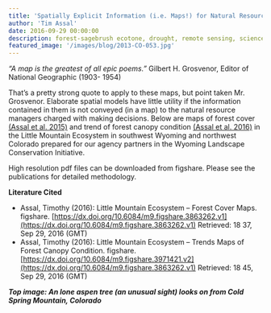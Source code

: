 ```yaml
---
title: 'Spatially Explicit Information (i.e. Maps!) for Natural Resource Managers in the WLCI'
author: 'Tim Assal'
date: 2016-09-29 00:00:00
description: forest-sagebrush ecotone, drought, remote sensing, science communication, science outreach, spatial ecology, species distribution modeling, time series, Wyoming Landscape Conservation Initiative
featured_image: '/images/blog/2013-CO-053.jpg'
---
```


*“A map is the greatest of all epic poems.”* 
Gilbert H. Grosvenor, Editor of National Geographic (1903- 1954)

That’s a pretty strong quote to apply to these maps, but point taken Mr. Grosvenor. Elaborate spatial models have little utility if the information contained in them is not conveyed (in a map) to the natural resource managers charged with making decisions. Below are maps of forest cover [(Assal et al. 2015)](https://www.tandfonline.com/doi/full/10.1080/2150704X.2015.1072289) and  trend of forest canopy condition [(Assal et al. 2016)](https://www.sciencedirect.com/science/article/pii/S0378112716000189) in the Little Mountain Ecosystem in southwest Wyoming and northwest Colorado prepared for our agency partners in the Wyoming Landscape Conservation Initiative.

High resolution pdf files can be downloaded from figshare. Please see the publications for detailed methodology.

**Literature Cited**

+ Assal, Timothy (2016): Little Mountain Ecosystem – Forest Cover Maps. figshare. [https://dx.doi.org/10.6084/m9.figshare.3863262.v1](https://dx.doi.org/10.6084/m9.figshare.3863262.v1) Retrieved: 18 37, Sep 29, 2016 (GMT)
+ Assal, Timothy (2016): Little Mountain Ecosystem – Trends Maps of Forest Canopy Condition. figshare. [https://dx.doi.org/10.6084/m9.figshare.3971421.v2](https://dx.doi.org/10.6084/m9.figshare.3863262.v1) Retrieved: 18 45, Sep 29, 2016 (GMT)

***Top image: An lone aspen tree (an unusual sight) looks on from Cold Spring Mountain, Colorado***
